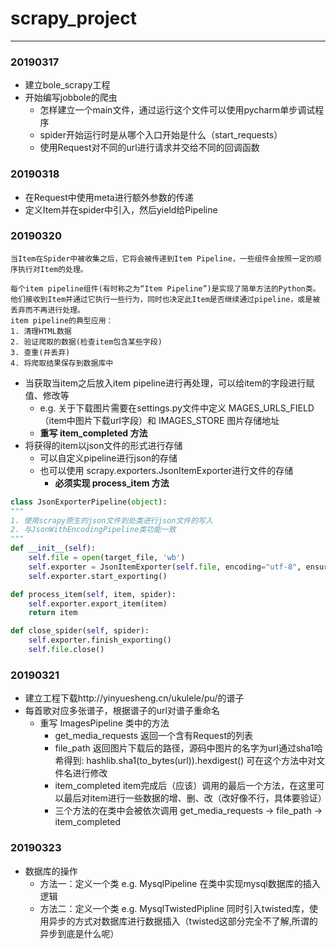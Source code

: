 # scrapy_project
---
### 20190317

- 建立bole_scrapy工程
- 开始编写jobbole的爬虫
    - 怎样建立一个main文件，通过运行这个文件可以使用pycharm单步调试程序
    - spider开始运行时是从哪个入口开始是什么（start_requests）
    - 使用Request对不同的url进行请求并交给不同的回调函数


### 20190318

- 在Request中使用meta进行额外参数的传递
- 定义Item并在spider中引入，然后yield给Pipeline 

### 20190320

```
当Item在Spider中被收集之后，它将会被传递到Item Pipeline，一些组件会按照一定的顺序执行对Item的处理。

每个item pipeline组件(有时称之为“Item Pipeline”)是实现了简单方法的Python类。
他们接收到Item并通过它执行一些行为，同时也决定此Item是否继续通过pipeline，或是被丢弃而不再进行处理。
item pipeline的典型应用：
1. 清理HTML数据
2. 验证爬取的数据(检查item包含某些字段)
3. 查重(并丢弃)
4. 将爬取结果保存到数据库中
```
- 当获取当item之后放入item pipeline进行再处理，可以给item的字段进行赋值、修改等
    - e.g. 关于下载图片需要在settings.py文件中定义
    MAGES_URLS_FIELD（item中图片下载url字段）和 IMAGES_STORE 图片存储地址
    - **重写 item_completed 方法**
- 将获得的item以json文件的形式进行存储
    - 可以自定义pipeline进行json的存储
    - 也可以使用 scrapy.exporters.JsonItemExporter进行文件的存储
        - **必须实现 process_item 方法**
```python
class JsonExporterPipeline(object):
"""
1. 使用scrapy原生的json文件到处类进行json文件的写入
2. 与JsonWithEncodingPipeline类功能一致
"""
def __init__(self):
    self.file = open(target_file, 'wb')
    self.exporter = JsonItemExporter(self.file, encoding="utf-8", ensure_ascii=False)
    self.exporter.start_exporting()

def process_item(self, item, spider):
    self.exporter.export_item(item)
    return item

def close_spider(self, spider):
    self.exporter.finish_exporting()
    self.file.close()

```

### 20190321

- 建立工程下载http://yinyuesheng.cn/ukulele/pu/的谱子
- 每首歌对应多张谱子，根据谱子的url对谱子重命名
    - 重写 ImagesPipeline 类中的方法
        - get_media_requests 返回一个含有Request的列表
        - file_path          返回图片下载后的路径，源码中图片的名字为url通过sha1哈希得到: hashlib.sha1(to_bytes(url)).hexdigest() 可在这个方法中对文件名进行修改
        - item_completed     item完成后（应该）调用的最后一个方法，在这里可以最后对item进行一些数据的增、删、改（改好像不行，具体要验证）
        - 三个方法的在类中会被依次调用 get_media_requests -> file_path -> item_completed

### 20190323

- 数据库的操作
    - 方法一：定义一个类 e.g. MysqlPipeline 在类中实现mysql数据库的插入逻辑
    - 方法二：定义一个类 e.g. MysqlTwistedPipline 同时引入twisted库，使用异步的方式对数据库进行数据插入（twisted这部分完全不了解,所谓的异步到底是什么呢）













